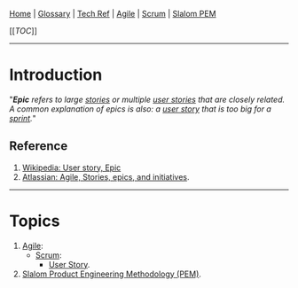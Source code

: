 [Home](/Slalom-LLC/Slalom-Consulting) | [Glossary](/Glossary) | [Tech Ref](/Tech-Ref) | [Agile](/Tech-Ref/Software-Development/Agile) | [Scrum](/Tech-Ref/Software-Development/Agile/Scrum) | [Slalom PEM](/Slalom-LLC/Terms-\(Slalom-LLC\)/PEM-\(Product-Engineering-Methodology\))

[[_TOC_]]

---
# Introduction
"_***Epic*** refers to large [stories](/Tech-Ref/Software-Development/Agile/Scrum/User-Story-\(Scrum\)) or multiple [user stories](/Tech-Ref/Software-Development/Agile/Scrum/User-Story-\(Scrum\)) that are closely related. A common explanation of epics is also: a [user story](/Tech-Ref/Software-Development/Agile/Scrum/User-Story-\(Scrum\)) that is too big for a [sprint](/Tech-Ref/Software-Development/Agile/Scrum/Sprint-\(Scrum\))._"

## Reference
1. [Wikipedia: User story, Epic](https://en.wikipedia.org/wiki/User_story#Relationship_to_epics,_themes_and_initiatives)
1. [Atlassian: Agile, Stories, epics, and initiatives](https://www.atlassian.com/agile/project-management/epics-stories-themes).
---
# Topics
1. [Agile](/Tech-Ref/Software-Development/Agile):
   - [Scrum](/Tech-Ref/Software-Development/Agile/Scrum):
      - [User Story](/Tech-Ref/Software-Development/Agile/Scrum/User-Story-\(Scrum\)).
1. [Slalom Product Engineering Methodology (PEM)](/Slalom-LLC/Terms-\(Slalom-LLC\)/PEM-\(Product-Engineering-Methodology\)).
